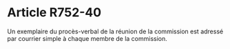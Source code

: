 # Article R752-40

<p>Un exemplaire du procès-verbal de la réunion de la commission est adressé par courrier simple à chaque membre de la commission. </p>